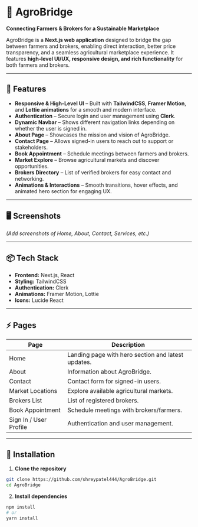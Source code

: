 # 🌾 AgroBridge

**Connecting Farmers & Brokers for a Sustainable Marketplace**  

AgroBridge is a **Next.js web application** designed to bridge the gap between farmers and brokers, enabling direct interaction, better price transparency, and a seamless agricultural marketplace experience. It features **high-level UI/UX, responsive design, and rich functionality** for both farmers and brokers.

---

## 🚀 Features

- **Responsive & High-Level UI** – Built with **TailwindCSS**, **Framer Motion**, and **Lottie animations** for a smooth and modern interface.  
- **Authentication** – Secure login and user management using **Clerk**.  
- **Dynamic Navbar** – Shows different navigation links depending on whether the user is signed in.  
- **About Page** – Showcases the mission and vision of AgroBridge.  
- **Contact Page** – Allows signed-in users to reach out to support or stakeholders.  
- **Book Appointment** – Schedule meetings between farmers and brokers.  
- **Market Explore** – Browse agricultural markets and discover opportunities.  
- **Brokers Directory** – List of verified brokers for easy contact and networking.  
- **Animations & Interactions** – Smooth transitions, hover effects, and animated hero section for engaging UX.  

---

## 🖥️ Screenshots

*(Add screenshots of Home, About, Contact, Services, etc.)*  

---

## 📦 Tech Stack

- **Frontend:** Next.js, React  
- **Styling:** TailwindCSS  
- **Authentication:** Clerk  
- **Animations:** Framer Motion, Lottie  
- **Icons:** Lucide React  

---

## ⚡ Pages

| Page                     | Description                                           |
|---------------------------|-------------------------------------------------------|
| Home                      | Landing page with hero section and latest updates.   |
| About                     | Information about AgroBridge.                        |
| Contact                   | Contact form for signed-in users.                    |
| Market Locations          | Explore available agricultural markets.              |
| Brokers List              | List of registered brokers.                          |
| Book Appointment          | Schedule meetings with brokers/farmers.             |
| Sign In / User Profile    | Authentication and user management.                 |

---

## 🔧 Installation

1. **Clone the repository**
```bash
git clone https://github.com/shreypatel444/AgroBridge.git
cd AgroBridge
```

2. **Install dependencies**
```bash
npm install
# or
yarn install
```
